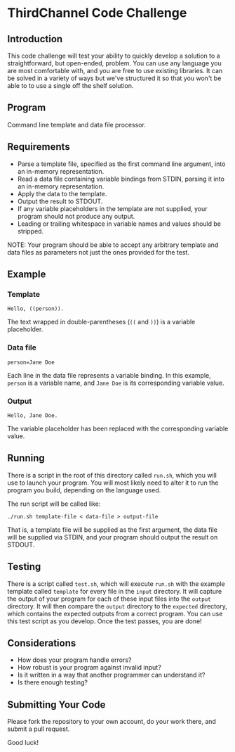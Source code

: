 # ThirdChannel Code Challenge 

## Introduction

This code challenge will test your ability to quickly develop a
solution to a straightforward, but open-ended, problem. You can use
any language you are most comfortable with, and you are free to use
existing libraries. It can be solved in a variety of ways but we've
structured it so that you won't be able to to use a single off the
shelf solution. 

## Program

Command line template and data file processor.


## Requirements

* Parse a template file, specified as the first command line argument, into an
  in-memory representation.
* Read a data file containing variable bindings from STDIN, parsing it into an in-memory representation.
* Apply the data to the template.
* Output the result to STDOUT.
* If any variable placeholders in the template are not supplied,
your program should not produce any output.
* Leading or trailing whitespace in variable names and values should be stripped.

NOTE: Your program should be able to accept any arbitrary template and data files as parameters not just the ones provided for the test. 

## Example

### Template

```
Hello, ((person)).
```

The text wrapped in double-parentheses (`((` and `))`) is a variable placeholder.

### Data file

```
person=Jane Doe
```

Each line in the data file represents a variable binding.
In this example, `person` is a variable name, and `Jane Doe` is its corresponding variable value.

### Output

```
Hello, Jane Doe.
```

The variable placeholder has been replaced with the corresponding variable value.

## Running

There is a script in the root of this directory called `run.sh`,
which you will use to launch your program.
You will most likely need to alter it to run the program you build,
depending on the language used.

The run script will be called like:

```
./run.sh template-file < data-file > output-file
```

That is, a template file will be supplied as the first argument,
the data file will be supplied via STDIN,
and your program should output the result on STDOUT.

## Testing

There is a script called `test.sh`,
which will execute `run.sh` with the example template called `template`
for every file in the `input` directory.
It will capture the output of your program for
each of these input files into the `output` directory.
It will then compare the `output` directory to the `expected` directory,
which contains the expected outputs from a correct program.
You can use this test script as you develop.
Once the test passes, you are done!

## Considerations

* How does your program handle errors?
* How robust is your program against invalid input?
* Is it written in a way that another programmer can understand it?
* Is there enough testing?

## Submitting Your Code

Please fork the repository to your own account, do your work there, and submit a pull request.

Good luck!
